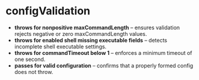 # configValidation

- **throws for nonpositive maxCommandLength** – ensures validation rejects negative or zero maxCommandLength values.
- **throws for enabled shell missing executable fields** – detects incomplete shell executable settings.
- **throws for commandTimeout below 1** – enforces a minimum timeout of one second.
- **passes for valid configuration** – confirms that a properly formed config does not throw.
